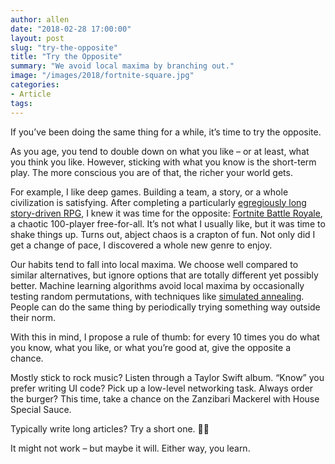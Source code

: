 ```yaml
---
author: allen
date: "2018-02-28 17:00:00"
layout: post
slug: "try-the-opposite"
title: "Try the Opposite"
summary: "We avoid local maxima by branching out."
image: "/images/2018/fortnite-square.jpg"
categories:
- Article
tags:
---
```


If you’ve been doing the same thing for a while, it’s time to try the opposite.

As you age, you tend to double down on what you like &ndash; or at least, what you think you like. However, sticking with what you know is the short-term play. The more conscious you are of that, the richer your world gets.

For example, I like deep games. Building a team, a story, or a whole civilization is satisfying. After completing a particularly [egregiously long story-driven RPG](https://www.polygon.com/2017/3/29/15104088/persona-5-review-atlus-playstation-4-ps4-3-ps3-english-gameplay-impressions), I knew it was time for the opposite: [Fortnite Battle Royale](https://www.youtube.com/watch?v=2gUtfBmw86Y), a chaotic 100-player free-for-all. It’s not what I usually like, but it was time to shake things up. Turns out, abject chaos is a crapton of fun. Not only did I get a change of pace, I discovered a whole new genre to enjoy.

Our habits tend to fall into local maxima. We choose well compared to similar alternatives, but ignore options that are totally different yet possibly better. Machine learning algorithms avoid local maxima by occasionally testing random permutations, with techniques like [simulated annealing](https://en.wikipedia.org/wiki/Simulated_annealing). People can do the same thing by periodically trying something way outside their norm.

With this in mind, I propose a rule of thumb: for every 10 times you do what you know, what you like, or what you’re good at, give the opposite a chance.

Mostly stick to rock music? Listen through a Taylor Swift album. “Know” you prefer writing UI code? Pick up a low-level networking task. Always order the burger? This time, take a chance on the Zanzibari Mackerel with House Special Sauce.

Typically write long articles? Try a short one. 🤷‍♀️

It might not work &ndash; but maybe it will. Either way, you learn.